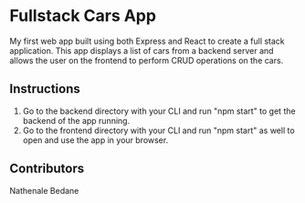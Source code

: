 # Fullstack Cars App

My first web app built using both Express and React to create a full stack application. This app displays a list of cars from a backend server and allows the user on the frontend to perform CRUD operations on the cars.

## Instructions

1. Go to the backend directory with your CLI and run "npm start" to get the backend of the app running.
2. Go to the frontend directory with your CLI and run "npm start" as well to open and use the app in your browser.

## Contributors

Nathenale Bedane
